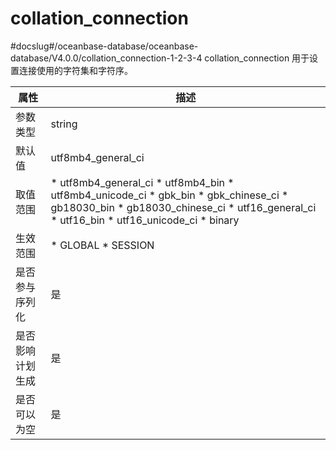 collation_connection 
=========================================
#docslug#/oceanbase-database/oceanbase-database/V4.0.0/collation_connection-1-2-3-4
collation_connection 用于设置连接使用的字符集和字符序。


|  **属性**  |                                                                                                                                                                                                                                                                                               **描述**                                                                                                                                                                                                                                                                                                |
|----------|-----------------------------------------------------------------------------------------------------------------------------------------------------------------------------------------------------------------------------------------------------------------------------------------------------------------------------------------------------------------------------------------------------------------------------------------------------------------------------------------------------------------------------------------------------------------------------------------------------|
| 参数类型     | string                                                                                                                                                                                                                                                                                                                                                                                                                                                                                                                                                                                              |
| 默认值      | utf8mb4_general_ci                                                                                                                                                                                                                                                                                                                                                                                                                                                                                                                                                                                  |
| 取值范围     | * utf8mb4_general_ci   * utf8mb4_bin   * utf8mb4_unicode_ci   * gbk_bin   * gbk_chinese_ci   * gb18030_bin   * gb18030_chinese_ci   * utf16_general_ci   * utf16_bin   * utf16_unicode_ci   * binary    |
| 生效范围     | * GLOBAL   * SESSION                                                                                                                                                                                                                                                                                                                                                                                                                                                                                             |
| 是否参与序列化  | 是                                                                                                                                                                                                                                                                                                                                                                                                                                                                                                                                                                                                   |
| 是否影响计划生成 | 是                                                                                                                                                                                                                                                                                                                                                                                                                                                                                                                                                                                                   |
| 是否可以为空   | 是                                                                                                                                                                                                                                                                                                                                                                                                                                                                                                                                                                                                   |



